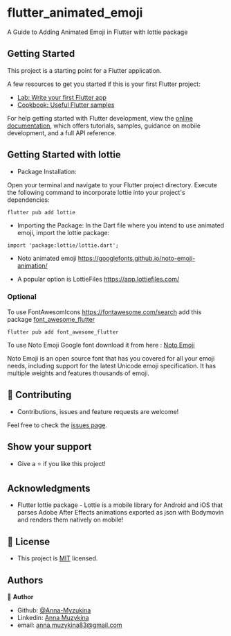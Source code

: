 # flutter_animated_emoji

A Guide to Adding Animated Emoji in Flutter with lottie package

## Getting Started

This project is a starting point for a Flutter application.

A few resources to get you started if this is your first Flutter project:

- [Lab: Write your first Flutter app](https://docs.flutter.dev/get-started/codelab)
- [Cookbook: Useful Flutter samples](https://docs.flutter.dev/cookbook)

For help getting started with Flutter development, view the
[online documentation](https://docs.flutter.dev/), which offers tutorials,
samples, guidance on mobile development, and a full API reference.

## Getting Started with lottie
* Package Installation:

Open your terminal and navigate to your Flutter project directory.
Execute the following command to incorporate lottie into your project's dependencies:

```
flutter pub add lottie
```

* Importing the Package:
In the Dart file where you intend to use animated emoji, import the lottie package:

```
import 'package:lottie/lottie.dart';
```

* Noto animated emoji
https://googlefonts.github.io/noto-emoji-animation/

* A popular option is LottieFiles 
https://app.lottiefiles.com/



### Optional
To use FontAwesomIcons https://fontawesome.com/search add this package [font_awesome_flutter]( https://pub.dev/packages/font_awesome_flutter)

```
flutter pub add font_awesome_flutter
```

To use Noto Emoji Google font download it from here : [Noto Emoji](https://fonts.google.com/noto/specimen/Noto+Emoji)

Noto Emoji is an open source font that has you covered for all your emoji needs, including support for the latest Unicode emoji specification. It has multiple weights and features thousands of emoji.



## 🤝 Contributing

- Contributions, issues and feature requests are welcome!

Feel free to check the [issues page](issues/).

## Show your support

- Give a ⭐️ if you like this project!

## Acknowledgments

- Flutter lottie package - Lottie is a mobile library for Android and iOS that parses Adobe After Effects animations exported as json with Bodymovin and renders them natively on mobile!


## 📝 License

- This project is [MIT](https://github.com/Anna-Myzukina/flutter_animated_emoji/blob/main/LICENSE) licensed.


## Authors


👤 **Author**

- Github: [@Anna-Myzukina](https://github.com/githubhandle)
- Linkedin: [Anna Muzykina](https://linkedin.com/linkedinhandle)
- email: anna.muzykina83@gmail.com
